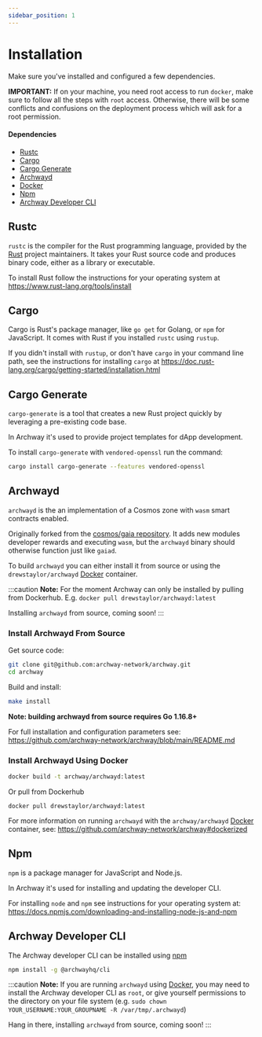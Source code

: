 ```yaml
---
sidebar_position: 1
---
```


# Installation

Make sure you've installed and configured a few dependencies.

**IMPORTANT:** If on your machine, you need root access to run `docker`, make sure to follow all the steps with `root` access. Otherwise, there will be some conflicts and confusions on the deployment process which will ask for a root permission.

#### Dependencies

- [Rustc](https://www.rust-lang.org/tools/install "Install Rust")
- [Cargo](https://doc.rust-lang.org/cargo/getting-started/installation.html "Install Cargo")
- [Cargo Generate](https://crates.io/crates/cargo-generate "Install Cargo Generate")
- [Archwayd](https://github.com/archway-network/archway/tree/main/cmd/archwayd "Install Archway Daemon")
- [Docker](https://docs.docker.com/get-docker "Install Docker")
- [Npm](https://docs.npmjs.com/downloading-and-installing-node-js-and-npm "Install Node.js and NPM")
- [Archway Developer CLI](https://github.com/archway-network/archway-cli "Install develolper CLI")

## Rustc

`rustc` is the compiler for the Rust programming language, provided by the [Rust](https://www.rust-lang.org/ "Rust Homepage") project maintainers. It takes your Rust source code and produces binary code, either as a library or executable.

To install Rust follow the instructions for your operating system at https://www.rust-lang.org/tools/install

## Cargo

Cargo is Rust's package manager, like `go get` for Golang, or `npm` for JavaScript. It comes with Rust if you installed `rustc` using `rustup`. 

If you didn't install with `rustup`, or don't have `cargo` in your command line path, see the instructions for installing `cargo` at https://doc.rust-lang.org/cargo/getting-started/installation.html

## Cargo Generate

`cargo-generate` is a tool that creates a new Rust project quickly by leveraging a pre-existing code base. 

In Archway it's used to provide project templates for dApp development. 

To install `cargo-generate` with `vendored-openssl` run the command: 
```bash
cargo install cargo-generate --features vendored-openssl
```

## Archwayd

`archwayd` is the an implementation of a Cosmos zone with `wasm` smart contracts enabled.

Originally forked from the [cosmos/gaia repository](https://github.com/cosmos/gaia). It adds new modules developer rewards and executing `wasm`, but the `archwayd` binary should otherwise function just like `gaiad`.

To build `archwayd` you can either install it from source or using the `drewstaylor/archwayd` [Docker](https://www.docker.com/ "Docker Homepage") container.

:::caution
**Note:** For the moment Archway can only be installed by pulling from Dockerhub. 
E.g. `docker pull drewstaylor/archwayd:latest`

Installing `archwayd` from source, coming soon!
:::

### Install Archwayd From Source

Get source code:
```bash
git clone git@github.com:archway-network/archway.git
cd archway
```

Build and install:
```bash
make install
```

**Note: building archwayd from source requires Go 1.16.8+**

For full installation and configuration parameters see: https://github.com/archway-network/archway/blob/main/README.md

### Install Archwayd Using Docker

```bash
docker build -t archway/archwayd:latest
```

Or pull from Dockerhub
```
docker pull drewstaylor/archwayd:latest
```

For more information on running `archwayd` with the `archway/archwayd` [Docker](https://www.docker.com/ "Docker Homepage") container, see: https://github.com/archway-network/archway#dockerized


## Npm

`npm` is a package manager for JavaScript and Node.js. 

In Archway it's used for installing and updating the developer CLI. 

For installing `node` and `npm` see instructions for your operating system at: https://docs.npmjs.com/downloading-and-installing-node-js-and-npm

## Archway Developer CLI

The Archway developer CLI can be installed using [npm](https://docs.npmjs.com/downloading-and-installing-node-js-and-npm)

```bash
npm install -g @archwayhq/cli
```

:::caution
**Note:** If you are running `archwayd` using [Docker](https://docs.docker.com/get-docker), you may need to install the Archway developer CLI as `root`, or give yourself permissions to the directory on your file system (e.g. `sudo chown YOUR_USERNAME:YOUR_GROUPNAME -R /var/tmp/.archwayd`)

Hang in there, installing `archwayd` from source, coming soon!
:::
